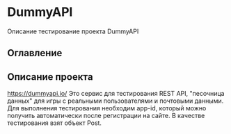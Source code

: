 # DummyAPI

Описание тестирование проекта DummyAPI
## Оглавление

## Описание проекта

https://dummyapi.io/ Это сервис для тестирования REST API, "песочница данных" для игры с реальными пользователями и почтовыми данными. Для выполнения тестирования необходим app-id, который можно получить автоматически после регистрации на сайте. В качестве тестирования взят объект Post.
 
